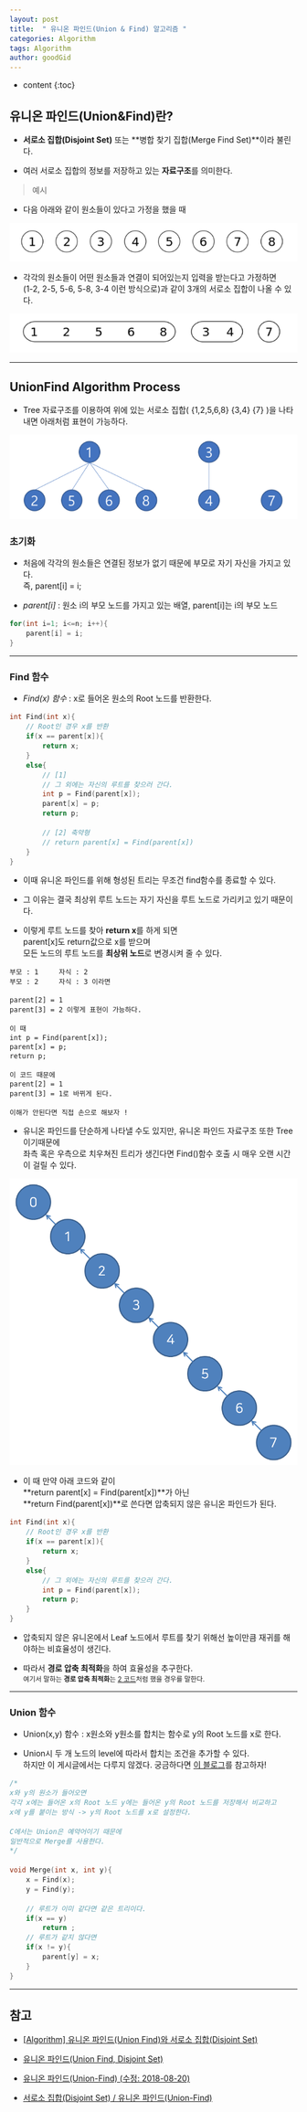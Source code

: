 ```yaml
---
layout: post
title:  " 유니온 파인드(Union & Find) 알고리즘 "
categories: Algorithm
tags: Algorithm
author: goodGid
---
```

* content
{:toc}

## 유니온 파인드(Union&Find)란?

* **서로소 집합(Disjoint Set)** 또는 **병합 찾기 집합(Merge Find Set)**이라 불린다.

* 여러 서로소 집합의 정보를 저장하고 있는 **자료구조**를 의미한다.








> 예시

* 다음 아래와 같이 원소들이 있다고 가정을 했을 때

![](/assets/img/algorithm/union_finde_algorithm_1.png)

* 각각의 원소들이 어떤 원소들과 연결이 되어있는지 입력을 받는다고 가정하면 <br> (1-2, 2-5, 5-6, 5-8, 3-4 이런 방식으로)과 같이 3개의 서로소 집합이 나올 수 있다.

![](/assets/img/algorithm/union_finde_algorithm_2.png)

---

## UnionFind Algorithm Process

* Tree 자료구조를 이용하여 위에 있는 서로소 집합( {1,2,5,6,8}  {3,4}   {7} )을 나타내면 아래처럼 표현이 가능하다.

![](/assets/img/algorithm/union_finde_algorithm_3.png)


### 초기화

* 처음에 각각의 원소들은 연결된 정보가 없기 때문에 부모로 자기 자신을 가지고 있다. <br> 즉, parent[i] = i;

* *parent[i]* : 원소 i의 부모 노드를 가지고 있는 배열, parent[i]는 i의 부모 노드

``` cpp
for(int i=1; i<=n; i++){
    parent[i] = i;
}
```

---

### Find 함수

* *Find(x) 함수* : x로 들어온 원소의 Root 노드를 반환한다.

``` cpp
int Find(int x){
    // Root인 경우 x를 반환
    if(x == parent[x]){
        return x;
    }
    else{
        // [1]
        // 그 외에는 자신의 루트를 찾으러 간다.
        int p = Find(parent[x]);
        parent[x] = p;
        return p;

        // [2] 축약형
        // return parent[x] = Find(parent[x])
    }
}
```

* 이때 유니온 파인드를 위해 형성된 트리는 무조건 find함수를 종료할 수 있다.

* 그 이유는 결국 최상위 루트 노드는 자기 자신을 루트 노드로 가리키고 있기 때문이다.

* 이렇게 루트 노드를 찾아 **return x**를 하게 되면 <br> parent[x]도 return값으로 x를 받으며 <br> 모든 노드의 루트 노드를 **최상위 노드**로 변경시켜 줄 수 있다.

```
부모 : 1     자식 : 2
부모 : 2     자식 : 3 이라면

parent[2] = 1
parent[3] = 2 이렇게 표현이 가능하다.

이 때 
int p = Find(parent[x]);
parent[x] = p;
return p;

이 코드 때문에
parent[2] = 1
parent[3] = 1로 바뀌게 된다.

이해가 안된다면 직접 손으로 해보자 !
```

* 유니온 파인드를 단순하게 나타낼 수도 있지만, 유니온 파인드 자료구조 또한 Tree 이기때문에 <br> 좌측 혹은 우측으로 치우쳐진 트리가 생긴다면 Find()함수 호출 시 매우 오랜 시간이 걸릴 수 있다.

![](/assets/img/algorithm/union_finde_algorithm_4.png)

* 이 때 만약 아래 코드와 같이 <br> **return parent[x] = Find(parent[x])**가 아닌 <br> **return Find(parent[x])**로 쓴다면 압축되지 않은 유니온 파인드가 된다.

``` cpp
int Find(int x){
    // Root인 경우 x를 반환
    if(x == parent[x]){
        return x;
    }
    else{
        // 그 외에는 자신의 루트를 찾으러 간다.
        int p = Find(parent[x]);
        return p;
    }
}
```

* 압축되지 않은 유니온에서 Leaf 노드에서 루트를 찾기 위해선 높이만큼 재귀를 해야하는 비효율성이 생긴다. 

* 따라서 **경로 압축 최적화**을 하여 효율성을 추구한다. <br> <small>여기서 말하는 **경로 압축 최적화**는 [2 코드](http://localhost:4000/Union-Find-Algorithm/#find-%ED%95%A8%EC%88%98)처럼 했을 경우를 말한다.</small>



---

### Union 함수

* Union(x,y) 함수 : x원소와 y원소를 합치는 함수로 y의 Root 노드를 x로 한다.

* Union시 두 개 노드의 level에 따라서 합치는 조건을 추가할 수 있다. <br> 하지만 이 게시글에서는 다루지 않겠다. 궁금하다면 [이 블로그](https://www.crocus.co.kr/683)를 참고하자!


``` cpp
/*
x와 y의 원소가 들어오면
각각 x에는 들어온 x의 Root 노드 y에는 들어온 y의 Root 노드를 저장해서 비교하고
x에 y를 붙이는 방식 -> y의 Root 노드를 x로 설정한다.

C에서는 Union은 예약어이기 때문에 
일반적으로 Merge를 사용한다.
*/

void Merge(int x, int y){
    x = Find(x);
    y = Find(y);

    // 루트가 이미 같다면 같은 트리이다.
    if(x == y) 
        return ;
    // 루트가 같지 않다면 
    if(x != y){
        parent[y] = x;
    }
}
```







---

## 참고

* [[Algorithm] 유니온 파인드(Union Find)와 서로소 집합(Disjoint Set)](https://twpower.github.io/115-union-find-disjoint-set)

* [유니온 파인드(Union Find, Disjoint Set)](https://www.crocus.co.kr/683)

* [유니온 파인드(Union-Find) (수정: 2018-08-20)](http://blog.naver.com/PostView.nhn?blogId=kks227&logNo=220791837179)

* [서로소 집합(Disjoint Set) / 유니온 파인드(Union-Find)](http://isukorea.com/blog/home/waylight3/215)